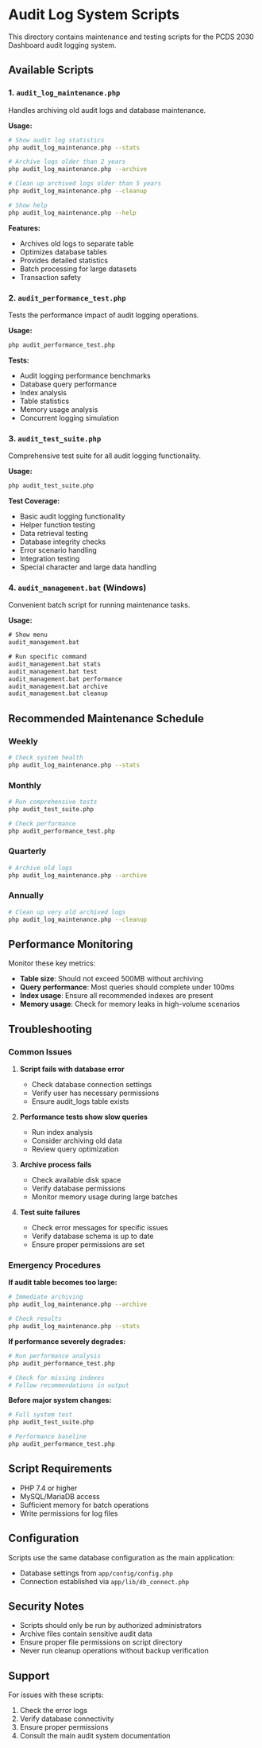 # Audit Log System Scripts

This directory contains maintenance and testing scripts for the PCDS 2030 Dashboard audit logging system.

## Available Scripts

### 1. `audit_log_maintenance.php`
Handles archiving old audit logs and database maintenance.

**Usage:**
```bash
# Show audit log statistics
php audit_log_maintenance.php --stats

# Archive logs older than 2 years
php audit_log_maintenance.php --archive

# Clean up archived logs older than 5 years
php audit_log_maintenance.php --cleanup

# Show help
php audit_log_maintenance.php --help
```

**Features:**
- Archives old logs to separate table
- Optimizes database tables
- Provides detailed statistics
- Batch processing for large datasets
- Transaction safety

### 2. `audit_performance_test.php`
Tests the performance impact of audit logging operations.

**Usage:**
```bash
php audit_performance_test.php
```

**Tests:**
- Audit logging performance benchmarks
- Database query performance
- Index analysis
- Table statistics
- Memory usage analysis
- Concurrent logging simulation

### 3. `audit_test_suite.php`
Comprehensive test suite for all audit logging functionality.

**Usage:**
```bash
php audit_test_suite.php
```

**Test Coverage:**
- Basic audit logging functionality
- Helper function testing
- Data retrieval testing
- Database integrity checks
- Error scenario handling
- Integration testing
- Special character and large data handling

### 4. `audit_management.bat` (Windows)
Convenient batch script for running maintenance tasks.

**Usage:**
```cmd
# Show menu
audit_management.bat

# Run specific command
audit_management.bat stats
audit_management.bat test
audit_management.bat performance
audit_management.bat archive
audit_management.bat cleanup
```

## Recommended Maintenance Schedule

### Weekly
```bash
# Check system health
php audit_log_maintenance.php --stats
```

### Monthly
```bash
# Run comprehensive tests
php audit_test_suite.php

# Check performance
php audit_performance_test.php
```

### Quarterly
```bash
# Archive old logs
php audit_log_maintenance.php --archive
```

### Annually
```bash
# Clean up very old archived logs
php audit_log_maintenance.php --cleanup
```

## Performance Monitoring

Monitor these key metrics:
- **Table size**: Should not exceed 500MB without archiving
- **Query performance**: Most queries should complete under 100ms
- **Index usage**: Ensure all recommended indexes are present
- **Memory usage**: Check for memory leaks in high-volume scenarios

## Troubleshooting

### Common Issues

1. **Script fails with database error**
   - Check database connection settings
   - Verify user has necessary permissions
   - Ensure audit_logs table exists

2. **Performance tests show slow queries**
   - Run index analysis
   - Consider archiving old data
   - Review query optimization

3. **Archive process fails**
   - Check available disk space
   - Verify database permissions
   - Monitor memory usage during large batches

4. **Test suite failures**
   - Check error messages for specific issues
   - Verify database schema is up to date
   - Ensure proper permissions are set

### Emergency Procedures

**If audit table becomes too large:**
```bash
# Immediate archiving
php audit_log_maintenance.php --archive

# Check results
php audit_log_maintenance.php --stats
```

**If performance severely degrades:**
```bash
# Run performance analysis
php audit_performance_test.php

# Check for missing indexes
# Follow recommendations in output
```

**Before major system changes:**
```bash
# Full system test
php audit_test_suite.php

# Performance baseline
php audit_performance_test.php
```

## Script Requirements

- PHP 7.4 or higher
- MySQL/MariaDB access
- Sufficient memory for batch operations
- Write permissions for log files

## Configuration

Scripts use the same database configuration as the main application:
- Database settings from `app/config/config.php`
- Connection established via `app/lib/db_connect.php`

## Security Notes

- Scripts should only be run by authorized administrators
- Archive files contain sensitive audit data
- Ensure proper file permissions on script directory
- Never run cleanup operations without backup verification

## Support

For issues with these scripts:
1. Check the error logs
2. Verify database connectivity
3. Ensure proper permissions
4. Consult the main audit system documentation
